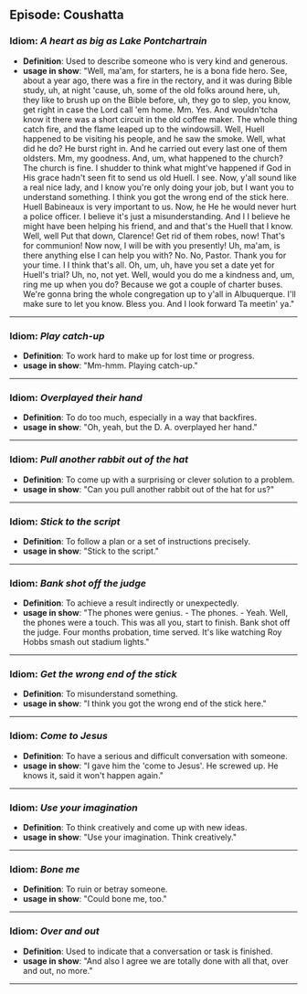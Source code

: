 ## Episode: Coushatta

### Idiom: *A heart as big as Lake Pontchartrain*
- **Definition**:  Used to describe someone who is very kind and generous.
- **usage in show**: "Well, ma'am, for starters, he is a bona fide hero. See, about a year ago, there was a fire in the rectory, and it was during Bible study, uh, at night 'cause, uh, some of the old folks around here, uh, they like to brush up on the Bible before, uh, they go to slep, you know, get right in case the Lord call 'em home. Mm. Yes. And wouldn'tcha know it there was a short circuit in the old coffee maker. The whole thing catch fire, and the flame leaped up to the windowsill. Well, Huell happened to be visiting his people, and he saw the smoke. Well, what did he do? He burst right in. And he carried out every last one of them oldsters. Mm, my goodness. And, um, what happened to the church? The church is fine. I shudder to think what might've happened if God in His grace hadn't seen fit to send us old Huell. I see. Now, y'all sound like a real nice lady, and I know you're only doing your job, but I want you to understand something. I think you got the wrong end of the stick here. Huell Babineaux is very important to us. Now, he He he would never hurt a police officer. I believe it's just a misunderstanding. And I I believe he might have been helping his friend, and and that's the Huell that I know. Well, well Put that down, Clarence! Get rid of them robes, now! That's for communion! Now now, I will be with you presently! Uh, ma'am, is there anything else I can help you with? No. No, Pastor. Thank you for your time. I I think that's all. Oh, um, uh, have you set a date yet for Huell's trial? Uh, no, not yet. Well, would you do me a kindness and, um, ring me up when you do? Because we got a couple of charter buses. We're gonna bring the whole congregation up to y'all in Albuquerque. I'll make sure to let you know. Bless you. And I look forward Ta meetin' ya."
---

### Idiom: *Play catch-up*
- **Definition**: To work hard to make up for lost time or progress.
- **usage in show**: "Mm-hmm. Playing catch-up."
---

### Idiom: *Overplayed their hand*
- **Definition**: To do too much, especially in a way that backfires.
- **usage in show**: "Oh, yeah, but the D. A. overplayed her hand."
---

### Idiom: *Pull another rabbit out of the hat*
- **Definition**: To come up with a surprising or clever solution to a problem.
- **usage in show**: "Can you pull another rabbit out of the hat for us?"
---

### Idiom: *Stick to the script*
- **Definition**: To follow a plan or a set of instructions precisely.
- **usage in show**: "Stick to the script."
---

### Idiom: *Bank shot off the judge*
- **Definition**: To achieve a result indirectly or unexpectedly.
- **usage in show**: "The phones were genius. - The phones. - Yeah. Well, the phones were a touch. This was all you, start to finish. Bank shot off the judge. Four months probation, time served. It's like watching Roy Hobbs smash out stadium lights."
---

### Idiom: *Get the wrong end of the stick*
- **Definition**: To misunderstand something.
- **usage in show**: "I think you got the wrong end of the stick here."
---

### Idiom: *Come to Jesus*
- **Definition**: To have a serious and difficult conversation with someone.
- **usage in show**: "I gave him the 'come to Jesus'. He screwed up. He knows it, said it won't happen again." 
---

### Idiom: *Use your imagination* 
- **Definition**: To think creatively and come up with new ideas. 
- **usage in show**: "Use your imagination. Think creatively."
---

### Idiom: *Bone me*
- **Definition**: To ruin or betray someone.
- **usage in show**: "Could bone me, too."
---

### Idiom: *Over and out* 
- **Definition**: Used to indicate that a conversation or task is finished. 
- **usage in show**: "And also I agree we are totally done with all that, over and out, no more." 
---

